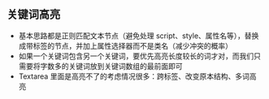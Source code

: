 ## 关键词高亮
- 基本思路都是正则匹配文本节点（避免处理 script、style、属性名等），替换成带标签的节点，并加上属性选择器而不是类名（减少冲突的概率）
- 如果一个关键词包含另一个关键词，要优先高亮长度较长的词才对，而我们只需要将字数多的关键词放到关键词数组的最前面即可
- Textarea 里面是高亮不了的考虑情况很多：跨标签、改变原本结构、多词高亮